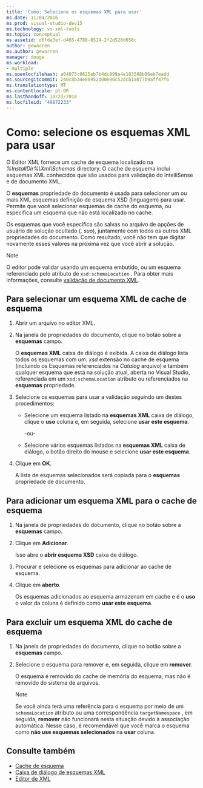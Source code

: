 ```yaml
---
title: 'Como: Selecione os esquemas XML para usar'
ms.date: 11/04/2016
ms.prod: visual-studio-dev15
ms.technology: vs-xml-tools
ms.topic: conceptual
ms.assetid: d6fda3ef-d465-4788-8514-2f2d528d658c
author: gewarren
ms.author: gewarren
manager: douge
ms.workload:
- multiple
ms.openlocfilehash: a04075c0625eb7b4dc899a4e183588b96eb7eadd
ms.sourcegitcommit: 240c8b34e80952d00e90c52dcb1a077b9aff47f6
ms.translationtype: MT
ms.contentlocale: pt-BR
ms.lasthandoff: 10/23/2018
ms.locfileid: "49872233"
---
```

# <a name="how-to-select-the-xml-schemas-to-use"></a>Como: selecione os esquemas XML para usar

O Editor XML fornece um cache de esquema localizado na *%InstallDir%\Xml\Schemas* directory. O cache de esquema inclui esquemas XML conhecidos que são usados para validação do IntelliSense e de documento XML.

O **esquemas** propriedade do documento é usada para selecionar um ou mais XML esquemas definição de esquema XSD (linguagem) para usar. Permite que você selecionar esquemas de cache do esquema, ou especifica um esquema que não está localizado no cache.

Os esquemas que você especifica são salvas no arquivo de opções de usuário de solução ocultado (. *suo*), juntamente com todos os outros XML propriedades do documento. Como resultado, você não tem que digitar novamente esses valores na próxima vez que você abrir a solução.

> [!NOTE]
> O editor pode validar usando um esquema embutido, ou um esquema referenciado pelo atributo de `xsd:schemaLocation` . Para obter mais informações, consulte [validação de documento XML](../xml-tools/xml-document-validation.md).

## <a name="to-select-an-xml-schema-from-the-schema-cache"></a>Para selecionar um esquema XML de cache de esquema

1. Abrir um arquivo no editor XML.

2. Na janela de propriedades do documento, clique no botão sobre a **esquemas** campo.

    O **esquemas XML** caixa de diálogo é exibida. A caixa de diálogo lista todos os esquemas com um. *xsd* extensão no cache de esquema (incluindo os Esquemas referenciados na *Catalog* arquivo) e também qualquer esquema que está na solução atual, aberta no Visual Studio, referenciada em um `xsd:schemaLocation` atributo ou referenciados na **esquemas** propriedade.

3. Selecione os esquemas para usar a validação seguindo um destes procedimentos:

   - Selecione um esquema listado na **esquemas XML** caixa de diálogo, clique o **uso** coluna e, em seguida, selecione **usar este esquema**.

     -ou-

   - Selecione vários esquemas listados na **esquemas XML** caixa de diálogo, o botão direito do mouse e selecione **usar este esquema**.

4. Clique em **OK**.

    A lista de esquemas selecionados será copiada para o **esquemas** propriedade de documento.

## <a name="to-add-an-xml-schema-to-the-schema-cache"></a>Para adicionar um esquema XML para o cache de esquema

1.  Na janela de propriedades do documento, clique no botão sobre a **esquemas** campo.

2.  Clique em **Adicionar**.

     Isso abre o **abrir esquema XSD** caixa de diálogo.

3.  Procurar e selecione os esquemas para adicionar ao cache de esquema.

4.  Clique em **aberto**.

     Os esquemas adicionados ao esquema armazenam em cache e é o **uso** o valor da coluna é definido como **usar este esquema**.

## <a name="to-delete-an-xml-schema-from-the-schema-cache"></a>Para excluir um esquema XML do cache de esquema

1.  Na janela de propriedades do documento, clique no botão sobre a **esquemas** campo.

2.  Selecione o esquema para remover e, em seguida, clique em **remover**.

     O esquema é removido do cache de memória do esquema, mas não é removido do sistema de arquivos.

    > [!NOTE]
    > Se você ainda terá uma referência para o esquema por meio de um `schemaLocation` atributo ou uma correspondência `targetNamespace` , em seguida, **remover** não funcionará nesta situação devido à associação automática. Nesse caso, é recomendável que você marca o esquema como **não use esquemas selecionados** na **usar** coluna.

## <a name="see-also"></a>Consulte também

- [Cache de esquema](../xml-tools/schema-cache.md)
- [Caixa de diálogo de esquemas XML](../xml-tools/xml-schemas-dialog-box.md)
- [Editor de XML](../xml-tools/xml-editor.md)